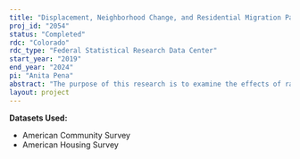 ```yaml
---
title: "Displacement, Neighborhood Change, and Residential Migration Patterns:  Causes and Consequences"
proj_id: "2054"
status: "Completed"
rdc: "Colorado"
rdc_type: "Federal Statistical Research Data Center"
start_year: "2019"
end_year: "2024"
pi: "Anita Pena"
abstract: "The purpose of this research is to examine the effects of race/ethnicity, household characteristics and environment, and census tract, county, and state-level social and economic characteristics on voluntary and involuntary migration. The project will also produce estimates of the total U.S. population, stratified by race and ethnicity, that migrates over various distances and provide an analysis of the factors influencing this migration. In attempting to explain the rise of intrastate migration and reduced rate of interstate migration, researchers have highlighted the importance of both economic and non-economic factors. However, many of these factors are theorized to operate at more localized geographical levels than are available in public data. This has led to a dearth of research capable of examining the relative importance of economic and social factors on internal migration among major racial and ethnic groups. To analyze the neighborhood-level dynamics that theoretically drive differences in migration patterns, researchers must be able to identify the neighborhood of residence of individuals and households, as well as the aggregate characteristics of these places. Restricted Census data will be used to examine both inter- and instar-state migration dynamics at an appropriate unit of analysis."
layout: project
---
```


**Datasets Used:**

  - American Community Survey 
  - American Housing Survey 

